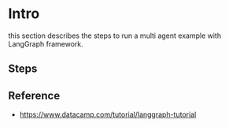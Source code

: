 # Intro

this section describes the steps to run a multi agent example with LangGraph framework.

## Steps





## Reference
* https://www.datacamp.com/tutorial/langgraph-tutorial